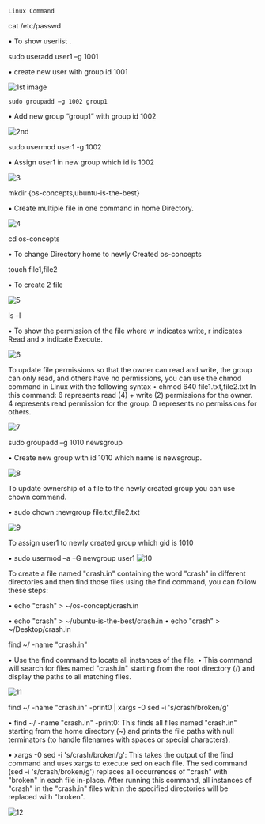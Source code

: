                                                                            Linux Command
cat /etc/passwd

•	To show userlist .

sudo useradd user1 –g 1001

•	create new user with group id 1001

 ![1st image](https://github.com/Akram-BSMRSTU/Linux_command/assets/77913310/f208a7a5-1725-45e9-a616-5fcb7c8936de)

	sudo groupadd –g 1002 group1
	
•	Add new group “group1” with group id 1002

![2nd](https://github.com/Akram-BSMRSTU/Linux_command/assets/77913310/0a4a3f4c-284e-4182-80e8-91feef88a3c6)

sudo usermod user1 -g 1002

•	Assign user1 in new group which id is 1002

![3](https://github.com/Akram-BSMRSTU/Linux_command/assets/77913310/4094f300-4b23-492a-af2c-acf158bef89f)

mkdir {os-concepts,ubuntu-is-the-best}

•	Create multiple file in one command in home Directory.

![4](https://github.com/Akram-BSMRSTU/Linux_command/assets/77913310/f37f3625-92fe-4ad0-ab87-65014b264a34)

cd os-concepts

•	To change Directory home to newly Created os-concepts

touch file1,file2

•	To create 2 file 

![5](https://github.com/Akram-BSMRSTU/Linux_command/assets/77913310/2ac331db-a299-4cb8-bbd0-b5c1554a2b04)

ls –l

•	To show the permission of the file where w indicates write, r indicates Read and x indicate Execute.

![6](https://github.com/Akram-BSMRSTU/Linux_command/assets/77913310/80eb44f3-3103-4172-86bf-e4c7414a8852)

To update file permissions so that the owner can read and write, the group can only read, and others have no permissions, you can use the chmod command in Linux with the following syntax
•	chmod 640 file1.txt,file2.txt
In this command:
6 represents read (4) + write (2) permissions for the owner.
4 represents read permission for the group.
0 represents no permissions for others.

![7](https://github.com/Akram-BSMRSTU/Linux_command/assets/77913310/9705cdab-95d6-4a82-be46-58cf7d94e853)

sudo groupadd –g 1010 newsgroup

•	Create new group with id 1010 which name is newsgroup.

![8](https://github.com/Akram-BSMRSTU/Linux_command/assets/77913310/4f1dedff-abbc-4a13-a8f3-6642ba809c6d)

To update ownership of a file to the newly created group you can use chown command.

•	sudo chown :newgroup file.txt,file2.txt

![9](https://github.com/Akram-BSMRSTU/Linux_command/assets/77913310/0d837d2b-e8b1-4849-813a-5a0f51055e68)

To assign user1 to newly created group which gid is 1010

•	sudo usermod –a –G newgroup user1
![10](https://github.com/Akram-BSMRSTU/Linux_command/assets/77913310/b29e7543-8912-41b2-a189-1f6e969bae6a)

To create a file named "crash.in" containing the word "crash" in different directories and then find those files using the find command, you can follow these steps:

•	echo "crash" > ~/os-concept/crash.in

•	echo "crash" > ~/ubuntu-is-the-best/crash.in
•	echo "crash" > ~/Desktop/crash.in

find ~/ -name "crash.in"

•	Use the find command to locate all instances of the file.
•	This command will search for files named "crash.in" starting from the root directory (/) and display the paths to all matching files. 

![11](https://github.com/Akram-BSMRSTU/Linux_command/assets/77913310/abb09f31-9827-46b5-b529-56d950a2e561)

find ~/ -name "crash.in" -print0 | xargs -0 sed -i 's/crash/broken/g'

•	find ~/ -name "crash.in" -print0: This finds all files named "crash.in" starting from the home directory (~) and prints the file paths with null terminators (to handle filenames with spaces or special characters).

•	xargs -0 sed -i 's/crash/broken/g': This takes the output of the find command and uses xargs to execute sed on each file. The sed command (sed -i 's/crash/broken/g') replaces all occurrences of "crash" with "broken" in each file in-place.
After running this command, all instances of "crash" in the "crash.in" files within the specified directories will be replaced with "broken".

![12](https://github.com/Akram-BSMRSTU/Linux_command/assets/77913310/811ba9bb-0f94-4db9-ab5d-fa62f41c4135)















